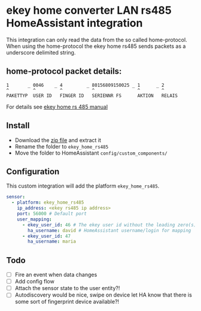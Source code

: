 # ekey home converter LAN rs485 HomeAssistant integration

This integration can only read the data from the so called home-protocol.
When using the home-protocol the ekey home rs485 sends packets as a underscore
delimited string.

## home-protocol packet details:

```
1       _ 0046    _ 4         _ 80156809150025 _ 1      _ 2
^         ^         ^           ^                ^        ^
PAKETTYP  USER ID   FINGER ID   SERIENNR FS      AKTION   RELAIS
``` 

For details see [ekey home rs 485 manual](https://www.ekey.net/wp-content/dokumente/Bedienungsanleitung_ekey_home_CV_LAN_RS-485_de_web_ID51_3009.pdf)

## Install

 * Download the [zip file](https://github.com/ochorocho/ekey_home_rs485/archive/refs/heads/main.zip) and extract it
 * Rename the folder to `ekey_home_rs485` 
 * Move the folder to HomeAssistant `config/custom_components/`

## Configuration

This custom integration will add the platform `ekey_home_rs485`.

```yaml
sensor:
  - platform: ekey_home_rs485
    ip_address: <ekey rs485 ip address>
    port: 56000 # Default port
    user_mapping:
      - ekey_user_id: 46 # The ekey user id without the leading zero(s)
        ha_username: david # HomeAssistant username/login for mapping
      - ekey_user_id: 47
        ha_username: maria
```

## Todo

 - [ ] Fire an event when data changes
 - [ ] Add config flow
 - [ ] Attach the sensor state to the user entity?!
 - [ ] Autodiscovery would be nice, swipe on device let HA know that there is some sort of fingerprint device available?!